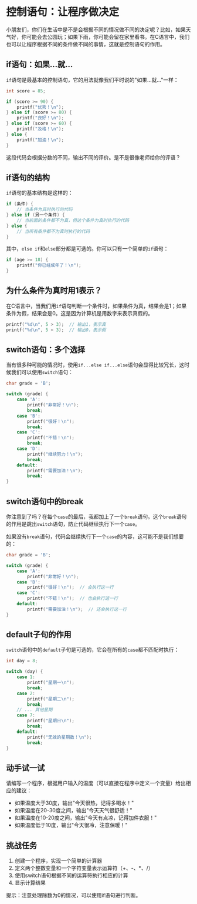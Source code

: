# 控制语句：让程序做决定

小朋友们，你们在生活中是不是会根据不同的情况做不同的决定呢？比如，如果天气好，你可能会去公园玩；如果下雨，你可能会留在家里看书。在C语言中，我们也可以让程序根据不同的条件做不同的事情，这就是控制语句的作用。

## if语句：如果...就...

`if`语句是最基本的控制语句，它的用法就像我们平时说的"如果...就..."一样：

```c
int score = 85;

if (score >= 90) {
    printf("优秀！\n");
} else if (score >= 80) {
    printf("良好！\n");
} else if (score >= 60) {
    printf("及格！\n");
} else {
    printf("加油！\n");
}
```

这段代码会根据分数的不同，输出不同的评价。是不是很像老师给你的评语？

## if语句的结构

`if`语句的基本结构是这样的：

```c
if (条件) {
    // 当条件为真时执行的代码
} else if (另一个条件) {
    // 当前面的条件都不为真，但这个条件为真时执行的代码
} else {
    // 当所有条件都不为真时执行的代码
}
```

其中，`else if`和`else`部分都是可选的。你可以只有一个简单的`if`语句：

```c
if (age >= 18) {
    printf("你已经成年了！\n");
}
```

## 为什么条件为真时用1表示？

在C语言中，当我们用`if`语句判断一个条件时，如果条件为真，结果会是1；如果条件为假，结果会是0。这是因为计算机是用数字来表示真假的。

```c
printf("%d\n", 5 > 3);  // 输出1，表示真
printf("%d\n", 5 < 3);  // 输出0，表示假
```

## switch语句：多个选择

当有很多种可能的情况时，使用`if...else if...else`语句会显得比较冗长，这时候我们可以使用`switch`语句：

```c
char grade = 'B';

switch (grade) {
    case 'A':
        printf("非常好！\n");
        break;
    case 'B':
        printf("很好！\n");
        break;
    case 'C':
        printf("不错！\n");
        break;
    case 'D':
        printf("继续努力！\n");
        break;
    default:
        printf("需要加油！\n");
        break;
}
```

## switch语句中的break

你注意到了吗？在每个`case`的最后，我都加上了一个`break`语句。这个`break`语句的作用是跳出`switch`语句，防止代码继续执行下一个`case`。

如果没有`break`语句，代码会继续执行下一个`case`的内容，这可能不是我们想要的：

```c
char grade = 'B';

switch (grade) {
    case 'A':
        printf("非常好！\n");
    case 'B':
        printf("很好！\n");  // 会执行这一行
    case 'C':
        printf("不错！\n");  // 也会执行这一行
    default:
        printf("需要加油！\n");  // 还会执行这一行
}
```

## default子句的作用

`switch`语句中的`default`子句是可选的，它会在所有的`case`都不匹配时执行：

```c
int day = 8;

switch (day) {
    case 1:
        printf("星期一\n");
        break;
    case 2:
        printf("星期二\n");
        break;
    // ... 其他星期
    case 7:
        printf("星期日\n");
        break;
    default:
        printf("无效的星期数！\n");
        break;
}
```

## 动手试一试

请编写一个程序，根据用户输入的温度（可以直接在程序中定义一个变量）给出相应的建议：

- 如果温度大于30度，输出"今天很热，记得多喝水！"
- 如果温度在20-30度之间，输出"今天天气很舒适！"
- 如果温度在10-20度之间，输出"今天有点凉，记得加件衣服！"
- 如果温度低于10度，输出"今天很冷，注意保暖！"

## 挑战任务

1. 创建一个程序，实现一个简单的计算器
2. 定义两个整数变量和一个字符变量表示运算符（+、-、*、/）
3. 使用switch语句根据不同的运算符执行相应的计算
4. 显示计算结果

提示：注意处理除数为0的情况，可以使用if语句进行判断。